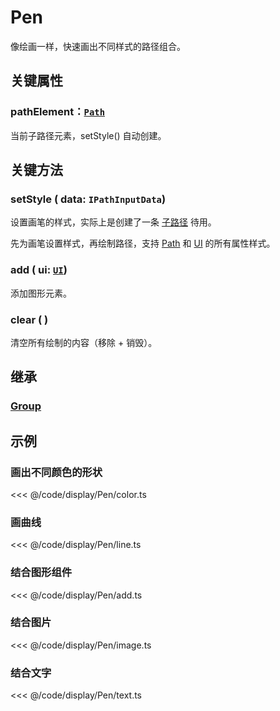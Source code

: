 <script setup>
import Case from '/component/Case.vue'
</script>

# Pen

像绘画一样，快速画出不同样式的路径组合。

<case name="Pen" editor=false></case>

## 关键属性

### pathElement：[`Path`](./Path.md)

当前子路径元素，setStyle() 自动创建。

## 关键方法

### setStyle ( data: `IPathInputData`)

设置画笔的样式，实际上是创建了一条 [子路径](./Path.md) 待用。

先为画笔设置样式，再绘制路径，支持 [Path](./Path.md) 和 [UI](./UI.md) 的所有属性样式。

### add ( ui: [`UI`](./UI.md))

添加图形元素。

### clear ( )

清空所有绘制的内容（移除 + 销毁）。

<!--@include: ../path/PathDrawer.md-->

## 继承

### [Group](./Group.md)

<!--
## API

### [Pen](/api/classes/Pen.md) -->

## 示例

<case name="Pen" index=0 editor=false></case>

### 画出不同颜色的形状

<<< @/code/display/Pen/color.ts

<case name="Pen" index=2 editor=false></case>

### 画曲线

<<< @/code/display/Pen/line.ts

<case name="Pen" index=3 editor=false></case>

### 结合图形组件

<<< @/code/display/Pen/add.ts

<case name="Pen" index=4 editor=false></case>

### 结合图片

<<< @/code/display/Pen/image.ts

<case name="Pen" index=5 editor=false></case>

### 结合文字

<<< @/code/display/Pen/text.ts
